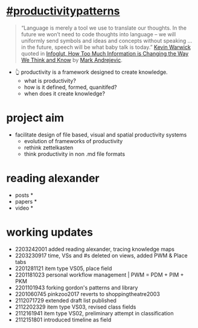 # [#productivitypatterns](https://github.com/users/spatialresearch/projects/1)
> “Language is merely a tool we use to translate our thoughts. In the future we won’t need to code thoughts into language – we will uniformly send symbols and ideas and concepts without speaking … in the future, speech will be what baby talk is today.” [Kevin Warwick](https://www.wired.com/2000/02/warwick/) quoted in [Infoglut, How Too Much Information is Changing the Way We Think and Know](https://www.routledge.com/Infoglut-How-Too-Much-Information-Is-Changing-the-Way-We-Think-and-Know/Andrejevic/p/book/9780415659086) by [Mark Andrejevic](https://research.monash.edu/en/publications/infoglut-how-too-much-information-is-changing-the-way-we-think-an). 
* 👆 productivity is a framework designed to create knowledge. 
  * what is productivity? 
  * how is it defined, formed, quanitifed? 
  * when does it create knowledge?
# project aim
* facilitate design of file based, visual and spatial productivity systems
  * evolution of frameworks of productivity
  * rethink zettelkasten
  * think productivity in non .md file formats
# reading alexander
* posts
  *  
* papers
  *
* video
  * 
# working updates
* 2203242001 added reading alexander, tracing knowledge maps
* 2203230917 time, VSs and #s deleted on views, added PWM & Place tabs
* 2201281121 item type VS05, place field
* 2201181023 personal workflow management | PWM = PDM + PIM + PKM
* 2201101943 forking gordon's patterns and library
* 2201060745 pinkzoo2017 reverts to shoppingtheatre2003
* 2112071729 extended draft list published
* 2112202329 item type VS03, revised class fields
* 2112161941 item type VS02, preliminary attempt in classification
* 2112151801 introduced timeline as field
